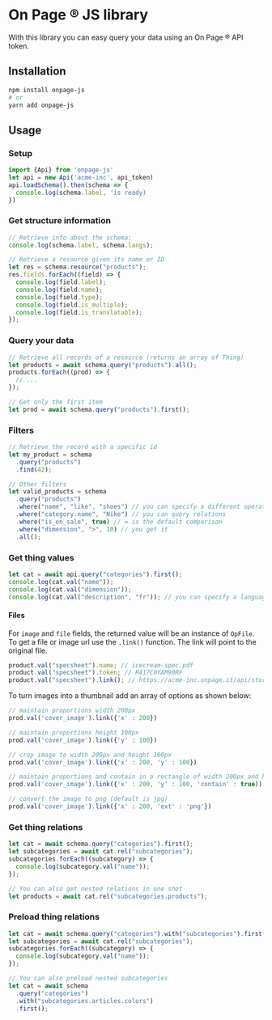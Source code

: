 # On Page ® JS library

With this library you can easy query your data using an On Page ® API token.

## Installation

```bash
npm install onpage-js
# or
yarn add onpage-js
```

## Usage

### Setup

```js
import {Api} from 'onpage-js'
let api = new Api('acme-inc', api_token)
api.loadSchema().then(schema => {
  console.log(schema.label, 'is ready)
})
```

### Get structure information

```js
// Retrieve info about the schema:
console.log(schema.label, schema.langs);

// Retrieve a resource given its name or ID
let res = schema.resource("products");
res.fields.forEach((field) => {
  console.log(field.label);
  console.log(field.name);
  console.log(field.type);
  console.log(field.is_multiple);
  console.log(field.is_translatable);
});
```

### Query your data

```js
// Retrieve all records of a resource (returns an array of Thing)
let products = await schema.query("products").all();
products.forEach((prod) => {
  // ...
});

// Get only the first item
let prod = await schema.query("products").first();
```

### Filters

```js
// Retrieve the record with a specific id
let my_product = schema
  .query("products")
  .find(42);

// Other filters
let valid_products = schema
  .query("products")
  .where("name", "like", "shoes") // you can specify a different operator
  .where("category.name", "Nike") // you can query relations
  .where("is_on_sale", true) // = is the default comparison
  .where("dimension", ">", 10) // you get it
  .all();
```

### Get thing values

```js
let cat = await api.query("categories").first();
console.log(cat.val("name"));
console.log(cat.val("dimension"));
console.log(cat.val("description", "fr")); // you can specify a language
```

#### Files

For `image` and `file` fields, the returned value will be an instance of `OpFile`.
To get a file or image url use the `.link()` function. The link will point to the original file.

```js
product.val("specsheet").name; // icecream-spec.pdf
product.val("specsheet").token; // R417C0YAM90RF
product.val("specsheet").link(); // https://acme-inc.onpage.it/api/storage/R417C0YAM90RF?name=icecream-spec.pdf
```

To turn images into a thumbnail add an array of options as shown below:

```js
// maintain proportions width 200px
prod.val('cover_image').link({'x' : 200})

// maintain proportions height 100px
prod.val('cover_image').link({'y' : 100})

// crop image to width 200px and height 100px
prod.val('cover_image').link({'x' : 200, 'y' : 100})

// maintain proportions and contain in a rectangle of width 200px and height 100px
prod.val('cover_image').link({'x' : 200, 'y' : 100, 'contain' : true))

// convert the image to png (default is jpg)
prod.val('cover_image').link({'x' : 200, 'ext' : 'png'})
```

### Get thing relations

```js
let cat = await schema.query("categories").first();
let subcategories = await cat.rel("subcategories");
subcategories.forEach((subcategory) => {
  console.log(subcategory.val("name"));
});

// You can also get nested relations in one shot
let products = await cat.rel("subcategories.products");
```

### Preload thing relations

```js
let cat = await schema.query("categories").with("subcategories").first();
let subcategories = await cat.rel("subcategories");
subcategories.forEach((subcategory) => {
  console.log(subcategory.val("name"));
});

// You can also preload nested subcategories
let cat = await schema
  .query("categories")
  .with("subcategories.articles.colors")
  .first();
```
